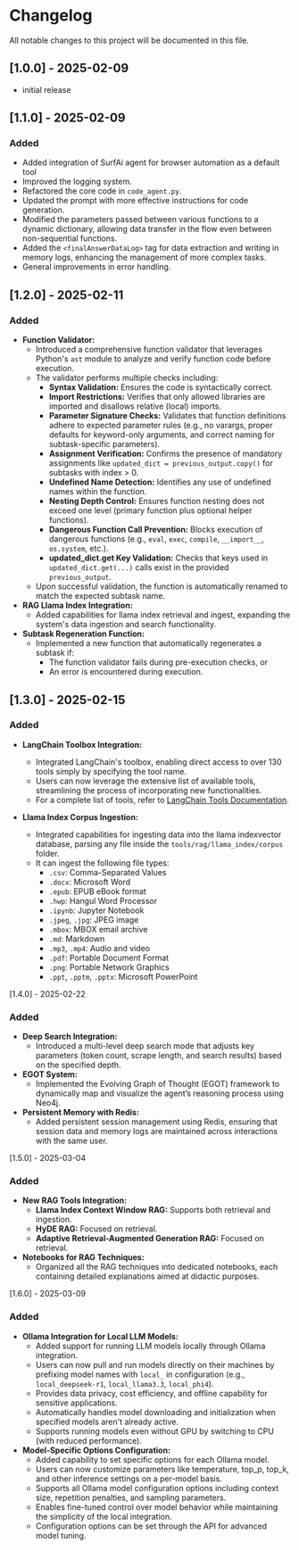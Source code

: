 # Changelog

All notable changes to this project will be documented in this file.

## [1.0.0] - 2025-02-09
- initial release

## [1.1.0] - 2025-02-09
### Added
- Added integration of SurfAi agent for browser automation as a default tool
- Improved the logging system.
- Refactored the core code in `code_agent.py`.
- Updated the prompt with more effective instructions for code generation.
- Modified the parameters passed between various functions to a dynamic dictionary, allowing data transfer in the flow even between non-sequential functions.
- Added the `<finalAnswerDataLog>` tag for data extraction and writing in memory logs, enhancing the management of more complex tasks.
- General improvements in error handling.

## [1.2.0] - 2025-02-11
### Added
- **Function Validator:**  
  - Introduced a comprehensive function validator that leverages Python's `ast` module to analyze and verify function code before execution.  
  - The validator performs multiple checks including:
    - **Syntax Validation:** Ensures the code is syntactically correct.
    - **Import Restrictions:** Verifies that only allowed libraries are imported and disallows relative (local) imports.
    - **Parameter Signature Checks:** Validates that function definitions adhere to expected parameter rules (e.g., no varargs, proper defaults for keyword-only arguments, and correct naming for subtask-specific parameters).
    - **Assignment Verification:** Confirms the presence of mandatory assignments like `updated_dict = previous_output.copy()` for subtasks with index > 0.
    - **Undefined Name Detection:** Identifies any use of undefined names within the function.
    - **Nesting Depth Control:** Ensures function nesting does not exceed one level (primary function plus optional helper functions).
    - **Dangerous Function Call Prevention:** Blocks execution of dangerous functions (e.g., `eval`, `exec`, `compile`, `__import__`, `os.system`, etc.).
    - **updated_dict.get Key Validation:** Checks that keys used in `updated_dict.get(...)` calls exist in the provided `previous_output`.
  - Upon successful validation, the function is automatically renamed to match the expected subtask name.  
- **RAG Llama Index Integration:**  
  - Added capabilities for llama index retrieval and ingest, expanding the system's data ingestion and search functionality.
- **Subtask Regeneration Function:**  
  - Implemented a new function that automatically regenerates a subtask if:
    - The function validator fails during pre-execution checks, or
    - An error is encountered during execution.


## [1.3.0] - 2025-02-15
### Added
- **LangChain Toolbox Integration:**  
  - Integrated LangChain's toolbox, enabling direct access to over 130 tools simply by specifying the tool name.
  - Users can now leverage the extensive list of available tools, streamlining the process of incorporating new functionalities.
  - For a complete list of tools, refer to [LangChain Tools Documentation](https://python.langchain.com/docs/integrations/tools/).

- **Llama Index Corpus Ingestion:**  
  - Integrated capabilities for ingesting data into the llama indexvector database, parsing any file inside the `tools/rag/llama_index/corpus` folder.
  - It can ingest the following file types:
    - `.csv`: Comma-Separated Values
    - `.docx`: Microsoft Word
    - `.epub`: EPUB eBook format
    - `.hwp`: Hangul Word Processor
    - `.ipynb`: Jupyter Notebook
    - `.jpeg`, `.jpg`: JPEG image
    - `.mbox`: MBOX email archive
    - `.md`: Markdown
    - `.mp3`, `.mp4`: Audio and video
    - `.pdf`: Portable Document Format
    - `.png`: Portable Network Graphics
    - `.ppt`, `.pptm`, `.pptx`: Microsoft PowerPoint

[1.4.0] - 2025-02-22
### Added
- **Deep Search Integration:**  
  - Introduced a multi-level deep search mode that adjusts key parameters (token count, scrape length, and search results) based on the specified depth.
- **EGOT System:**  
  - Implemented the Evolving Graph of Thought (EGOT) framework to dynamically map and visualize the agent’s reasoning process using Neo4j.
- **Persistent Memory with Redis:**  
  - Added persistent session management using Redis, ensuring that session data and memory logs are maintained across interactions with the same user.

[1.5.0] - 2025-03-04
### Added
- **New RAG Tools Integration:**  
  - **Llama Index Context Window RAG:** Supports both retrieval and ingestion.
  - **HyDE RAG:** Focused on retrieval.
  - **Adaptive Retrieval-Augmented Generation RAG:** Focused on retrieval.
- **Notebooks for RAG Techniques:**  
  - Organized all the RAG techniques into dedicated notebooks, each containing detailed explanations aimed at didactic purposes.

[1.6.0] - 2025-03-09
### Added
- **Ollama Integration for Local LLM Models:**  
  - Added support for running LLM models locally through Ollama integration.
  - Users can now pull and run models directly on their machines by prefixing model names with `local_` in configuration (e.g., `local_deepseek-r1`, `local_llama3.3`, `local_phi4`).
  - Provides data privacy, cost efficiency, and offline capability for sensitive applications.
  - Automatically handles model downloading and initialization when specified models aren't already active.
  - Supports running models even without GPU by switching to CPU (with reduced performance).
- **Model-Specific Options Configuration:**  
  - Added capability to set specific options for each Ollama model.
  - Users can now customize parameters like temperature, top_p, top_k, and other inference settings on a per-model basis.
  - Supports all Ollama model configuration options including context size, repetition penalties, and sampling parameters.
  - Enables fine-tuned control over model behavior while maintaining the simplicity of the local integration.
  - Configuration options can be set through the API for advanced model tuning.
